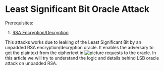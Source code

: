 # Least Significant Bit Oracle Attack

Prerequisites:
1. [RSA Encryption/Decryption](../../RSA-encryption/README.md)

This attacks works due to leaking of the Least Significant Bit by an unpadded RSA encryption/decryption oracle. It enables the adversary to get the plaintext from the ciphertext in ![picture](Pictures/1,gif) requests to the oracle. In this article we will try to understand the logic and details behind LSB oracle attack on unpadded RSA.
